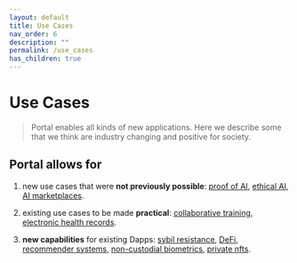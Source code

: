 ```yaml
---
layout: default
title: Use Cases
nav_order: 6
description: ""
permalink: /use_cases
has_children: true
---
```

# Use Cases
> Portal enables all kinds of new applications. Here we describe some that we think are industry changing and positive for society.

## Portal allows for

1. new use cases that were **not previously possible**: [proof of AI](https://graypaper.portalcompute.com/use_cases/proof_of_ai), [ethical AI](https://graypaper.portalcompute.com/use_cases/ethical_ai), [AI marketplaces](https://graypaper.portalcompute.com/use_cases/ai_marketplace).

2. existing use cases to be made **practical**: [collaborative training](https://graypaper.portalcompute.com/use_cases/collaborative_training), [electronic health records](https://graypaper.portalcompute.com/use_cases/ehr).

3. **new capabilities** for existing Dapps: [sybil resistance](https://graypaper.portalcompute.com/use_cases/sybil_resistance), [DeFi](https://graypaper.portalcompute.com/use_cases/defi), [recommender systems](https://graypaper.portalcompute.com/use_cases/recommender_sys), [non-custodial biometrics](https://graypaper.portalcompute.com/use_cases/biometrics), [private nfts](https://graypaper.portalcompute.com/use_cases/private_nfts).